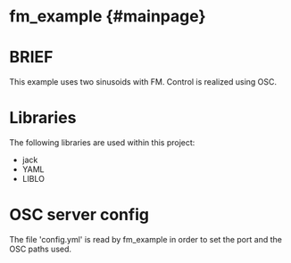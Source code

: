 fm_example {#mainpage}
=======================

# BRIEF

This example uses two sinusoids
with FM. Control is realized using OSC.

# Libraries

The following libraries are used within this project:

* jack
* YAML
* LIBLO

# OSC server config

The file 'config.yml' is read by 
fm_example in order to set the port
and the OSC paths used.